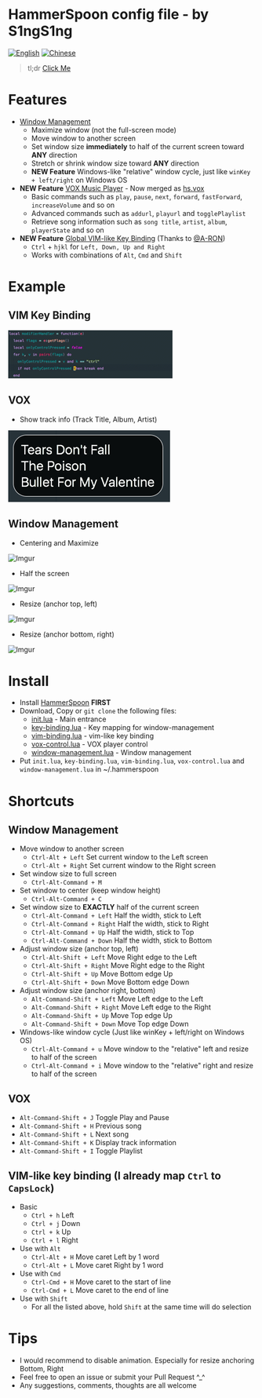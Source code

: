 HammerSpoon config file - by S1ngS1ng
=======

[![English](https://jaywcjlove.github.io/sb/lang/english.svg)](https://github.com/S1ngS1ng/HammerSpoon) [![Chinese](https://jaywcjlove.github.io/sb/lang/chinese.svg)](./README-cn.md)

> tl;dr [Click Me](#install)

# Features
* [Window Management](./window-management.lua)
    * Maximize window (not the full-screen mode)
    * Move window to another screen
    * Set window size **immediately** to half of the current screen toward **ANY** direction
    * Stretch or shrink window size toward **ANY** direction
    * **NEW Feature** Windows-like "relative" window cycle, just like `winKey + left/right` on Windows OS
* **NEW Feature** [VOX Music Player](./vox-control.lua) - Now merged as [hs.vox](http://www.hammerspoon.org/docs/hs.vox.html)
    * Basic commands such as `play`, `pause`, `next`, `forward`, `fastForward`, `increaseVolume` and so on
    * Advanced commands such as `addurl`, `playurl` and `togglePlaylist`
    * Retrieve song information such as `song title`, `artist`, `album`, `playerState` and so on
* **NEW Feature** [Global VIM-like Key Binding](./vim-binding.lua) (Thanks to [@A-RON](https://github.com/asmagill))
    * `Ctrl` + `hjkl` for `Left, Down, Up and Right`
    * Works with combinations of `Alt`, `Cmd` and `Shift`

# Example
## VIM Key Binding
![vim-key-binding](./assets/vim-key-binding(block-caret).gif)

## VOX
* Show track info (Track Title, Album, Artist)

![TrackInfo](./assets/vox-track-info.jpg)

## Window Management
* Centering and Maximize

![Imgur](http://i.imgur.com/okNaoJW.gif)

* Half the screen

![Imgur](http://i.imgur.com/VNo7nCI.gif)

* Resize (anchor top, left)

![Imgur](http://i.imgur.com/vIqDMUD.gif)

* Resize (anchor bottom, right)

![Imgur](http://i.imgur.com/fiIfeXe.gif)

# Install
* Install [HammerSpoon](https://github.com/Hammerspoon/hammerspoon)  **FIRST** 
* Download, Copy or `git clone` the following files:
    * [init.lua](https://github.com/S1ngS1ng/HammerSpoon/blob/master/init.lua) - Main entrance
    * [key-binding.lua](https://github.com/S1ngS1ng/HammerSpoon/blob/master/key-binding.lua) - Key mapping for window-management
    * [vim-binding.lua](https://github.com/S1ngS1ng/HammerSpoon/blob/master/vim-binding.lua) - vim-like key binding
    * [vox-control.lua](https://github.com/S1ngS1ng/HammerSpoon/blob/master/vox-control.lua) - VOX player control
    * [window-management.lua](https://github.com/S1ngS1ng/HammerSpoon/blob/master/window-management.lua) - Window management
* Put `init.lua`, `key-binding.lua`, `vim-binding.lua`, `vox-control.lua` and `window-management.lua` in ~/.hammerspoon

# Shortcuts

## Window Management
* Move window to another screen
	* `Ctrl-Alt + Left`	Set current window to the Left screen
	* `Ctrl-Alt + Right`	Set current window to the Right screen
* Set window size to full screen
	* `Ctrl-Alt-Command + M`
* Set window to center (keep window height)
	* `Ctrl-Alt-Command + C`
* Set window size to **EXACTLY** half of the current screen
	* `Ctrl-Alt-Command + Left`	    Half the width, stick to Left
	* `Ctrl-Alt-Command + Right`	Half the width, stick to Right
	* `Ctrl-Alt-Command + Up`		Half the width, stick to Top
	* `Ctrl-Alt-Command + Down`	    Half the width, stick to Bottom
* Adjust window size (anchor top, left)
	* `Ctrl-Alt-Shift + Left`	Move Right edge to the Left
	* `Ctrl-Alt-Shift + Right`	Move Right edge to the Right
	* `Ctrl-Alt-Shift + Up`		Move Bottom edge Up
	* `Ctrl-Alt-Shift + Down`	Move Bottom edge Down
* Adjust window size (anchor right, bottom)
	* `Alt-Command-Shift + Left`	Move Left edge to the Left
	* `Alt-Command-Shift + Right`	Move Left edge to the Right
	* `Alt-Command-Shift + Up`		Move Top edge Up
	* `Alt-Command-Shift + Down`	Move Top edge Down
* Windows-like window cycle (Just like winKey + left/right on Windows OS)
    * `Ctrl-Alt-Command + u`    Move window to the "relative" left and resize to half of the screen
    * `Ctrl-Alt-Command + i`    Move window to the "relative" right and resize to half of the screen

## VOX
* `Alt-Command-Shift + J` Toggle Play and Pause
* `Alt-Command-Shift + H` Previous song
* `Alt-Command-Shift + L` Next song
* `Alt-Command-Shift + K` Display track information
* `Alt-Command-Shift + I` Toggle Playlist

## VIM-like key binding (I already map `Ctrl` to `CapsLock`)
* Basic
    * `Ctrl + h` Left
    * `Ctrl + j` Down
    * `Ctrl + k` Up
    * `Ctrl + l` Right
* Use with `Alt`
    * `Ctrl-Alt + H` Move caret Left by 1 word
    * `Ctrl-Alt + L` Move caret Right by 1 word
* Use with `Cmd`
    * `Ctrl-Cmd + H` Move caret to the start of line
    * `Ctrl-Cmd + L` Move caret to the end of line
* Use with `Shift`
    * For all the listed above, hold `Shift` at the same time will do selection

# Tips
* I would recommend to disable animation. Especially for resize anchoring Bottom, Right
* Feel free to open an issue or submit your Pull Request ^_^
* Any suggestions, comments, thoughts are all welcome
